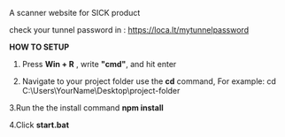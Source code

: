 A scanner website for SICK product

check your tunnel password in : https://loca.lt/mytunnelpassword

**HOW TO SETUP**
1. Press **Win + R** , write **"cmd"**, and hit enter
   
2. Navigate to your project folder
   use the **cd** command, For example: cd C:\Users\YourName\Desktop\project-folder
   
3.Run the the install command
  **npm install**
  
4.Click **start.bat**

